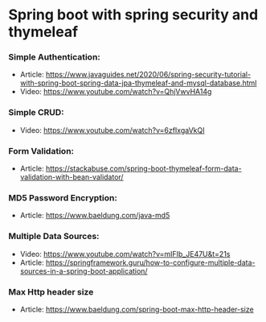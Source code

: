 # Spring boot with spring security and thymeleaf

### Simple Authentication:
- Article: https://www.javaguides.net/2020/06/spring-security-tutorial-with-spring-boot-spring-data-jpa-thymeleaf-and-mysql-database.html
- Video: https://www.youtube.com/watch?v=QhjVwvHA14g

### Simple CRUD:
- Video: https://www.youtube.com/watch?v=6zfIxgaVkQI

### Form Validation:
- Article: https://stackabuse.com/spring-boot-thymeleaf-form-data-validation-with-bean-validator/

### MD5 Password Encryption:
- Article: https://www.baeldung.com/java-md5

### Multiple Data Sources:
- Video: https://www.youtube.com/watch?v=mIFIb_JE47U&t=21s
- Article: https://springframework.guru/how-to-configure-multiple-data-sources-in-a-spring-boot-application/

### Max Http header size
- Article: https://www.baeldung.com/spring-boot-max-http-header-size